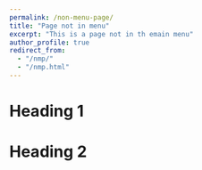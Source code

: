 ```yaml
---
permalink: /non-menu-page/
title: "Page not in menu"
excerpt: "This is a page not in th emain menu"
author_profile: true
redirect_from:
  - "/nmp/"
  - "/nmp.html"
---
```




Heading 1
======

Heading 2
======
